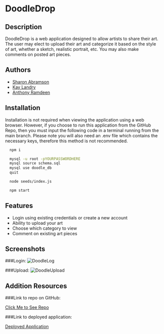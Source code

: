 # DoodleDrop

## Description 

DoodleDrop is a web application designed to allow artists to share their art. The user may elect to upload their art and categorize it based on the style of art, whether a sketch, realistic portrait, etc. You may also make comments on posted art pieces. 




## Authors

- [Sharon Abramson](https://www.github.com/SAbramson16)
- [Kay Landry](https://www.github.com/Kaystaken)
- [Anthony Ramdeen](https://www.github.com/RecceRaven)


## Installation

Installation is not required when viewing the application using a web browser. However, if you choose to run this application from the GitHub Repo, then you must input the following code in a terminal running from the main branch. Please note you will also need an .env file which contains the necessary keys, therefore this method is not recommended.

```bash
  npm i

  mysql -u root -pYOURPASSWORDHERE
  mysql source schema.sql
  mysql use doodle_db
  quit

  node seeds/index.js

  npm start
```
    
## Features

- Login using existing credentials or create a new account
- Ability to upload your art
- Choose which category to view
- Comment on existing art pieces


## Screenshots

###Login:
![DoodleLog](https://github.com/RecceRaven/DoodleDrop/assets/149850541/f784f93a-36b2-4e59-a9ed-96091b255fbe)

###Upload:
![DoodleUpload](https://github.com/RecceRaven/DoodleDrop/assets/149850541/031d6b68-f9ae-4044-bb82-7e4f9d1352eb)


## Addition Resources

###Link to repo on GitHub:

[Click Me to See Repo](https://github.com/RecceRaven/DoodleDrop)

###Link to deployed application:

[Deployed Application](https://doodledrop-7357eeb23db1.herokuapp.com/)

